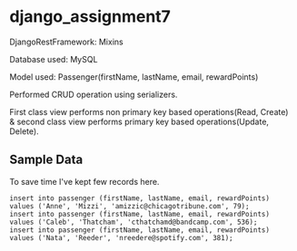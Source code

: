 # django_assignment7

DjangoRestFramework: Mixins

Database used: MySQL

Model used: Passenger(firstName, lastName, email, rewardPoints)

Performed CRUD operation using serializers.

First class view performs non primary key based operations(Read, Create) & second class view performs primary key based operations(Update, Delete).

## Sample Data
To save time I've kept few records here.

```
insert into passenger (firstName, lastName, email, rewardPoints) values ('Anne', 'Mizzi', 'amizzic@chicagotribune.com', 79);
insert into passenger (firstName, lastName, email, rewardPoints) values ('Caleb', 'Thatcham', 'cthatchamd@bandcamp.com', 536);
insert into passenger (firstName, lastName, email, rewardPoints) values ('Nata', 'Reeder', 'nreedere@spotify.com', 381);
```
